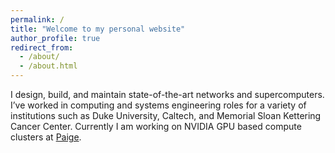 ```yaml
---
permalink: /
title: "Welcome to my personal website"
author_profile: true
redirect_from: 
  - /about/
  - /about.html
---
```


I design, build, and maintain state-of-the-art networks and supercomputers. I’ve worked in computing and systems engineering roles for a variety of institutions such as Duke University, Caltech, and Memorial Sloan Kettering Cancer Center. Currently I am working on NVIDIA GPU based compute clusters at <a href="https://paige.ai">Paige</a>.
